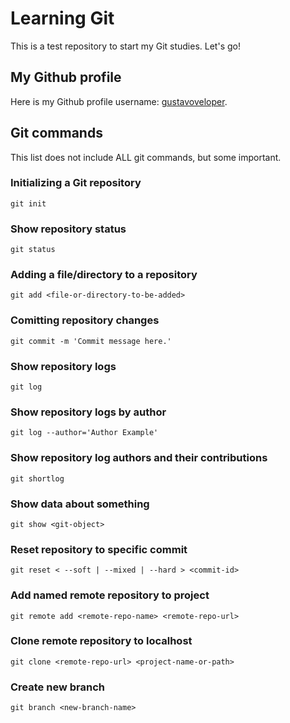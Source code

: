 # Learning Git
This is a test repository to start my Git studies. Let's go!


## My Github profile
Here is my Github profile username: [gustavoveloper](https://github.com/gustavoveloper).


## Git commands
This list does not include ALL git commands, but some important.

### Initializing a Git repository
```
git init
```

### Show repository status
```
git status
```

### Adding a file/directory to a repository
```
git add <file-or-directory-to-be-added>
```

### Comitting repository changes
```
git commit -m 'Commit message here.'
```

### Show repository logs
```
git log
```

### Show repository logs by author
```
git log --author='Author Example'
```

### Show repository log authors and their contributions
```
git shortlog
```

### Show data about something
```
git show <git-object>
```

### Reset repository to specific commit
```
git reset < --soft | --mixed | --hard > <commit-id>
```

### Add named remote repository to project
```
git remote add <remote-repo-name> <remote-repo-url>
```

### Clone remote repository to localhost
```
git clone <remote-repo-url> <project-name-or-path>
```

### Create new branch
```
git branch <new-branch-name>
```
